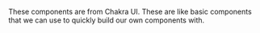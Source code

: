 These components are from Chakra UI. These are like basic components that we can use to quickly build our own components with.
